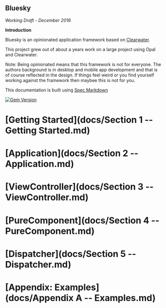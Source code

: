 Bluesky
-------

*Working Draft - December 2016*

**Introduction**

Bluesky is an opinionated application framework based on
[Clearwater](https://github.com/clearwater-rb/clearwater/).

This project grew out of about a years work on a large project using Opal
and Clearwater.

Note: Being opinionated means that this framework is not for everyone. The
      authors background is in desktop and mobile app development and that is of
      course reflected in the design. If things feel weird or you find yourself
      working against the framework then maybee this is not for you.

This documentation is built using [Spec Markdown](http://leebyron.com/spec-md/)

[![Gem Version](https://badge.fury.io/rb/bluesky.svg)](https://badge.fury.io/rb/bluesky)

# [Getting Started](docs/Section 1 -- Getting Started.md)

# [Application](docs/Section 2 -- Application.md)

# [ViewController](docs/Section 3 -- ViewController.md)

# [PureComponent](docs/Section 4 -- PureComponent.md)

# [Dispatcher](docs/Section 5 -- Dispatcher.md)

# [Appendix: Examples](docs/Appendix A -- Examples.md)
